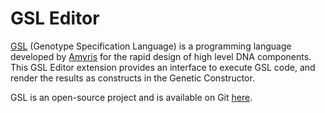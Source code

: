 # GSL Editor

[GSL](http://pubs.acs.org/doi/abs/10.1021/acssynbio.5b00194) (Genotype Specification Language) is a programming language developed by [Amyris](https://amyris.com/) for the rapid design of high level DNA components. This GSL Editor extension provides an interface to execute GSL code, and render the results as constructs in the Genetic Constructor. 

GSL is an open-source project and is available on Git [here](https://github.com/Amyris/GSL).
